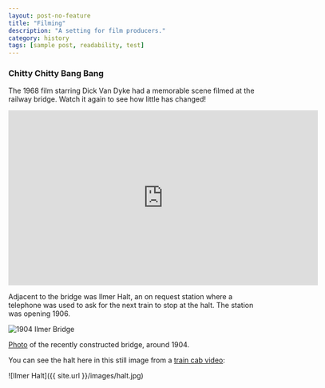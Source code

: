 ```yaml
---
layout: post-no-feature
title: "Filming"
description: "A setting for film producers."
category: history
tags: [sample post, readability, test]
---
```


### Chitty Chitty Bang Bang

The 1968 film starring Dick Van Dyke had a memorable scene filmed at the railway bridge. Watch it again to see how little has changed!

<iframe width="620" height="350" src="https://www.youtube.com/embed/109uKA3nWog" frameborder="0" allowfullscreen></iframe>

Adjacent to the bridge was Ilmer Halt, an on request station where a telephone was used to ask for the next train to stop at the halt. The station was opening 1906. 

![1904 Ilmer Bridge](http://www.transportarchive.org.uk/aimages/L3327.jpg)

[Photo](http://www.railwayarchive.org.uk/Lpages/html/L3327.html) of the recently constructed bridge, around 1904.

You can see the halt here in this still image from a [train cab video](http://youtu.be/nyWkpteoa84?t=39s):

![Ilmer Halt]({{ site.url }}/images/halt.jpg)
